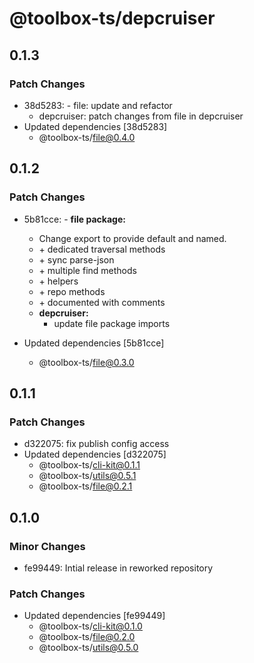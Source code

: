 # @toolbox-ts/depcruiser

## 0.1.3

### Patch Changes

- 38d5283: - file: update and refactor
  - depcruiser: patch changes from file in depcruiser
- Updated dependencies [38d5283]
  - @toolbox-ts/file@0.4.0

## 0.1.2

### Patch Changes

- 5b81cce: - **file package:**
  - Change export to provide default and named.
  - \+ dedicated traversal methods
  - \+ sync parse-json
  - \+ multiple find methods
  - \+ helpers
  - \+ repo methods
  - \+ documented with comments
  - **depcruiser:**
    - update file package imports

- Updated dependencies [5b81cce]
  - @toolbox-ts/file@0.3.0

## 0.1.1

### Patch Changes

- d322075: fix publish config access
- Updated dependencies [d322075]
  - @toolbox-ts/cli-kit@0.1.1
  - @toolbox-ts/utils@0.5.1
  - @toolbox-ts/file@0.2.1

## 0.1.0

### Minor Changes

- fe99449: Intial release in reworked repository

### Patch Changes

- Updated dependencies [fe99449]
  - @toolbox-ts/cli-kit@0.1.0
  - @toolbox-ts/file@0.2.0
  - @toolbox-ts/utils@0.5.0
